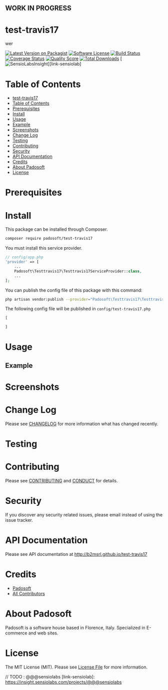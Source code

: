 ## WORK IN PROGRESS
# test-travis17
wer

[![Latest Version on Packagist][ico-version]][link-packagist]
[![Software License][ico-license]](LICENSE.md)
[![Build Status][ico-travis]][link-travis]
[![Coverage Status][ico-scrutinizer]][link-scrutinizer]
[![Quality Score][ico-code-quality]][link-code-quality]
[![Total Downloads][ico-downloads]][link-downloads]
[![SensioLabsInsight][ico-sensiolab]][link-sensiolab]

Table of Contents
=================

  * [test-travis17](#test-travis17)
  * [Table of Contents](#table-of-contents)
  * [Prerequisites](#prerequisites)
  * [Install](#install)
  * [Usage](#usage)
  * [Example](#example)
  * [Screenshots](#screenshots)
  * [Change Log](#change-log)
  * [Testing](#testing)
  * [Contributing](#contributing)
  * [Security](#security)
  * [API Documentation](#api-documentation)
  * [Credits](#credits)
  * [About Padosoft](#about-padosoft)
  * [License](#license)

# Prerequisites

# Install

This package can be installed through Composer.

``` bash
composer require padosoft/test-travis17
```
You must install this service provider.

``` php
// config/app.php
'provider' => [
    ...
    Padosoft\Testtravis17\Testtravis17ServiceProvider::class,
    ...
];
```

You can publish the config file of this package with this command:
``` bash
php artisan vendor:publish --provider="Padosoft\Testtravis17\Testtravis17ServiceProvider"
```
The following config file will be published in `config/test-travis17.php`
``` php
[

]
```

# Usage

## Example

# Screenshots

# Change Log
Please see [CHANGELOG](CHANGELOG.md) for more information what has changed recently.

# Testing

# Contributing

Please see [CONTRIBUTING](CONTRIBUTING.md) and [CONDUCT](CONDUCT.md) for details.

# Security

If you discover any security related issues, please email  instead of using the issue tracker.

# API Documentation

Please see API documentation at http://b2msrl.github.io/test-travis17

# Credits

- [Padosoft](https://github.com/padosoft)
- [All Contributors](../../contributors)

# About Padosoft
Padosoft is a software house based in Florence, Italy. Specialized in E-commerce and web sites.

# License

The MIT License (MIT). Please see [License File](LICENSE.md) for more information.


[ico-version]: https://img.shields.io/packagist/v/padosoft/test-travis17.svg?style=flat-square
[ico-license]: https://img.shields.io/badge/license-MIT-brightgreen.svg?style=flat-square
[ico-travis]: https://img.shields.io/travis/padosoft/test-travis17/master.svg?style=flat-square
[ico-scrutinizer]: https://img.shields.io/scrutinizer/coverage/g/padosoft/test-travis17.svg?style=flat-square
[ico-code-quality]: https://img.shields.io/scrutinizer/g/padosoft/test-travis17.svg?style=flat-square
[ico-downloads]: https://img.shields.io/packagist/dt/padosoft/test-travis17.svg?style=flat-square
[ico-sensiolab]: https://insight.sensiolabs.com/projects/@@@sensiolab/small.png

[link-packagist]: https://packagist.org/packages/padosoft/test-travis17
[link-travis]: https://travis-ci.org/padosoft/test-travis17
[link-scrutinizer]: https://scrutinizer-ci.com/g/padosoft/test-travis17/code-structure
[link-code-quality]: https://scrutinizer-ci.com/g/padosoft/test-travis17
[link-downloads]: https://packagist.org/packages/padosoft/test-travis17
// TODO : @@@sensiolabs
[link-sensiolab]: https://insight.sensiolabs.com/projects/@@@sensiolabs

